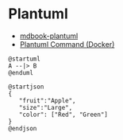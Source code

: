 # Plantuml 

* [mdbook-plantuml](https://github.com/sytsereitsma/mdbook-plantuml)
* [Plantuml Command (Docker)](https://github.com/miy4/docker-plantuml)

```plantuml
@startuml
A --|> B
@enduml
```

```plantuml
@startjson
{
   "fruit":"Apple",
   "size":"Large",
   "color": ["Red", "Green"]
}
@endjson
```
